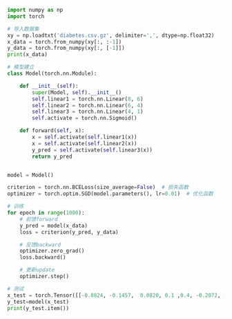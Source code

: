 
<BlogInfo title="9.多维特征的输入" author="白日梦想猿" pv=0 read_times=0 pre_cost_time=0分57秒 category="人工智能" tag_list="['人工智能']" create_time="2021.07.17 15:45:31" update_time="2021.07.31 18:19:38" />

```python
import numpy as np
import torch

# 导入数据集
xy = np.loadtxt('diabetes.csv.gz', delimiter=',', dtype=np.float32)
x_data = torch.from_numpy(xy[:, :-1])
y_data = torch.from_numpy(xy[:, [-1]])
print(x_data)

# 模型建立
class Model(torch.nn.Module):

    def __init__(self):
        super(Model, self).__init__()
        self.linear1 = torch.nn.Linear(8, 6)
        self.linear2 = torch.nn.Linear(6, 4)
        self.linear3 = torch.nn.Linear(4, 1)
        self.activate = torch.nn.Sigmoid()

    def forward(self, x):
        x = self.activate(self.linear1(x))
        x = self.activate(self.linear2(x))
        y_pred = self.activate(self.linear3(x))
        return y_pred


model = Model()

criterion = torch.nn.BCELoss(size_average=False)  # 损失函数
optimizer = torch.optim.SGD(model.parameters(), lr=0.01)  # 优化函数

# 训练
for epoch in range(1000):
    # 前馈forward
    y_pred = model(x_data)
    loss = criterion(y_pred, y_data)

    # 反馈backward
    optimizer.zero_grad()
    loss.backward()

    # 更新update
    optimizer.step()

# 测试
x_test = torch.Tensor([[-0.8824, -0.1457,  0.0820, 0.1 ,0.4, -0.2072, -0.7669, -0.6667]])
y_test=model(x_test)
print(y_test.item())

```
